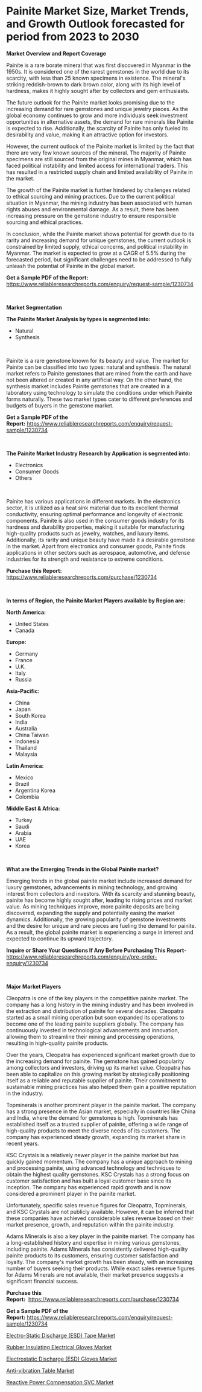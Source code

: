 <p><h1>Painite Market Size, Market Trends, and Growth Outlook forecasted for period from 2023 to 2030</h1></p><p><strong>Market Overview and Report Coverage</strong></p>
<p><p>Painite is a rare borate mineral that was first discovered in Myanmar in the 1950s. It is considered one of the rarest gemstones in the world due to its scarcity, with less than 25 known specimens in existence. The mineral's striking reddish-brown to dark brown color, along with its high level of hardness, makes it highly sought after by collectors and gem enthusiasts.</p><p>The future outlook for the Painite market looks promising due to the increasing demand for rare gemstones and unique jewelry pieces. As the global economy continues to grow and more individuals seek investment opportunities in alternative assets, the demand for rare minerals like Painite is expected to rise. Additionally, the scarcity of Painite has only fueled its desirability and value, making it an attractive option for investors.</p><p>However, the current outlook of the Painite market is limited by the fact that there are very few known sources of the mineral. The majority of Painite specimens are still sourced from the original mines in Myanmar, which has faced political instability and limited access for international traders. This has resulted in a restricted supply chain and limited availability of Painite in the market.</p><p>The growth of the Painite market is further hindered by challenges related to ethical sourcing and mining practices. Due to the current political situation in Myanmar, the mining industry has been associated with human rights abuses and environmental damage. As a result, there has been increasing pressure on the gemstone industry to ensure responsible sourcing and ethical practices.</p><p>In conclusion, while the Painite market shows potential for growth due to its rarity and increasing demand for unique gemstones, the current outlook is constrained by limited supply, ethical concerns, and political instability in Myanmar. The market is expected to grow at a CAGR of 5.5% during the forecasted period, but significant challenges need to be addressed to fully unleash the potential of Painite in the global market.</p></p>
<p><strong>Get a Sample PDF of the Report:</strong> <a href="https://www.reliableresearchreports.com/enquiry/request-sample/1230734">https://www.reliableresearchreports.com/enquiry/request-sample/1230734</a></p>
<p>&nbsp;</p>
<p><strong>Market Segmentation</strong></p>
<p><strong>The Painite Market Analysis by types is segmented into:</strong></p>
<p><ul><li>Natural</li><li>Synthesis</li></ul></p>
<p>&nbsp;</p>
<p><p>Painite is a rare gemstone known for its beauty and value. The market for Painite can be classified into two types: natural and synthesis. The natural market refers to Painite gemstones that are mined from the earth and have not been altered or created in any artificial way. On the other hand, the synthesis market includes Painite gemstones that are created in a laboratory using technology to simulate the conditions under which Painite forms naturally. These two market types cater to different preferences and budgets of buyers in the gemstone market.</p></p>
<p><strong>Get a Sample PDF of the Report:</strong>&nbsp;<a href="https://www.reliableresearchreports.com/enquiry/request-sample/1230734">https://www.reliableresearchreports.com/enquiry/request-sample/1230734</a></p>
<p>&nbsp;</p>
<p><strong>The Painite Market Industry Research by Application is segmented into:</strong></p>
<p><ul><li>Electronics</li><li>Consumer Goods</li><li>Others</li></ul></p>
<p>&nbsp;</p>
<p><p>Painite has various applications in different markets. In the electronics sector, it is utilized as a heat sink material due to its excellent thermal conductivity, ensuring optimal performance and longevity of electronic components. Painite is also used in the consumer goods industry for its hardness and durability properties, making it suitable for manufacturing high-quality products such as jewelry, watches, and luxury items. Additionally, its rarity and unique beauty have made it a desirable gemstone in the market. Apart from electronics and consumer goods, Painite finds applications in other sectors such as aerospace, automotive, and defense industries for its strength and resistance to extreme conditions.</p></p>
<p><strong>Purchase this Report:</strong>&nbsp; <a href="https://www.reliableresearchreports.com/purchase/1230734">https://www.reliableresearchreports.com/purchase/1230734</a></p>
<p>&nbsp;</p>
<p><strong>In terms of Region, the Painite Market Players available by Region are:</strong></p>
<p>
    <p> <strong> North America: </strong>
        <ul>
            <li>United States</li>
            <li>Canada</li>
        </ul>
        </p> 
    <p> <strong> Europe: </strong>
        <ul>
            <li>Germany</li>
            <li>France</li>
            <li>U.K.</li>
            <li>Italy</li>
            <li>Russia</li>
        </ul>
        </p> 
    <p> <strong> Asia-Pacific: </strong>
        <ul>
            <li>China</li>
            <li>Japan</li>
            <li>South Korea</li>
            <li>India</li>
            <li>Australia</li>
            <li>China Taiwan</li>
            <li>Indonesia</li>
            <li>Thailand</li>
            <li>Malaysia</li>
        </ul>
        </p> 
    <p> <strong> Latin America: </strong>
        <ul>
            <li>Mexico</li>
            <li>Brazil</li>
            <li>Argentina Korea</li>
            <li>Colombia</li>
        </ul>
        </p> 
    <p> <strong> Middle East & Africa: </strong>
        <ul>
            <li>Turkey</li>
            <li>Saudi</li>
            <li>Arabia</li>
            <li>UAE</li>
            <li>Korea</li>
        </ul>
    </p>
    </p>
<p>&nbsp;</p>
<p><strong>What are the Emerging Trends in the Global Painite market?</strong></p>
<p><p>Emerging trends in the global painite market include increased demand for luxury gemstones, advancements in mining technology, and growing interest from collectors and investors. With its scarcity and stunning beauty, painite has become highly sought after, leading to rising prices and market value. As mining techniques improve, more painite deposits are being discovered, expanding the supply and potentially easing the market dynamics. Additionally, the growing popularity of gemstone investments and the desire for unique and rare pieces are fueling the demand for painite. As a result, the global painite market is experiencing a surge in interest and expected to continue its upward trajectory.</p></p>
<p><strong>Inquire or Share Your Questions If Any Before Purchasing This Report</strong>- <a href="https://www.reliableresearchreports.com/enquiry/pre-order-enquiry/1230734">https://www.reliableresearchreports.com/enquiry/pre-order-enquiry/1230734</a></p>
<p>&nbsp;</p>
<p><strong>Major Market Players</strong></p>
<p><p>Cleopatra is one of the key players in the competitive painite market. The company has a long history in the mining industry and has been involved in the extraction and distribution of painite for several decades. Cleopatra started as a small mining operation but soon expanded its operations to become one of the leading painite suppliers globally. The company has continuously invested in technological advancements and innovation, allowing them to streamline their mining and processing operations, resulting in high-quality painite products.</p><p>Over the years, Cleopatra has experienced significant market growth due to the increasing demand for painite. The gemstone has gained popularity among collectors and investors, driving up its market value. Cleopatra has been able to capitalize on this growing market by strategically positioning itself as a reliable and reputable supplier of painite. Their commitment to sustainable mining practices has also helped them gain a positive reputation in the industry.</p><p>Topminerals is another prominent player in the painite market. The company has a strong presence in the Asian market, especially in countries like China and India, where the demand for gemstones is high. Topminerals has established itself as a trusted supplier of painite, offering a wide range of high-quality products to meet the diverse needs of its customers. The company has experienced steady growth, expanding its market share in recent years.</p><p>KSC Crystals is a relatively newer player in the painite market but has quickly gained momentum. The company has a unique approach to mining and processing painite, using advanced technology and techniques to obtain the highest quality gemstones. KSC Crystals has a strong focus on customer satisfaction and has built a loyal customer base since its inception. The company has experienced rapid growth and is now considered a prominent player in the painite market.</p><p>Unfortunately, specific sales revenue figures for Cleopatra, Topminerals, and KSC Crystals are not publicly available. However, it can be inferred that these companies have achieved considerable sales revenue based on their market presence, growth, and reputation within the painite industry.</p><p>Adams Minerals is also a key player in the painite market. The company has a long-established history and expertise in mining various gemstones, including painite. Adams Minerals has consistently delivered high-quality painite products to its customers, ensuring customer satisfaction and loyalty. The company's market growth has been steady, with an increasing number of buyers seeking their products. While exact sales revenue figures for Adams Minerals are not available, their market presence suggests a significant financial success.</p></p>
<p><strong>Purchase this Report:</strong>&nbsp;&nbsp;<a href="https://www.reliableresearchreports.com/purchase/1230734">https://www.reliableresearchreports.com/purchase/1230734</a></p>
<p></p>
<p><strong>Get a Sample PDF of the Report:</strong>&nbsp;<a href="https://www.reliableresearchreports.com/enquiry/request-sample/1230734">https://www.reliableresearchreports.com/enquiry/request-sample/1230734</a></p>
<p><p><a href="https://medium.com/@andem140256/electro-static-discharge-esd-tape-market-size-reveals-the-best-marketing-channels-in-global-ee501e316dd9">Electro-Static Discharge (ESD) Tape Market</a></p><p><a href="https://medium.com/@rosm15203/rubber-insulating-electrical-gloves-market-the-key-to-successful-business-strategy-forecast-till-18b5703d1843">Rubber Insulating Electrical Gloves Market</a></p><p><a href="https://medium.com/@mariad13206/decoding-electrostatic-discharge-esd-gloves-market-metrics-market-share-trends-and-growth-0c9f4ecbf722">Electrostatic Discharge (ESD) Gloves Market</a></p><p><a href="https://medium.com/@danesanford_55006/anti-vibration-table-market-insights-into-market-cagr-market-trends-and-growth-strategies-fe12daf669ec">Anti-vibration Table Market</a></p><p><a href="https://medium.com/@ollierippin/reactive-power-compensation-svc-market-insight-market-trends-growth-forecasted-from-2023-to-2030-aa9bd6166ec3">Reactive Power Compensation SVC Market</a></p></p>